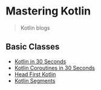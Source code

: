 # Mastering Kotlin

> Kotlin blogs

## Basic Classes

* [Kotlin in 30 Seconds](./kotlin_in_30_seconds.md)
* [Kotlin Coroutines in 30 Seconds](./kotlin_coroutines_in_30_seconds.md)
* [Head First Kotlin](./head_first_kotlin_summary.md)
* [Kotlin Segments](./mastering_kotlin_roadmap.md)
